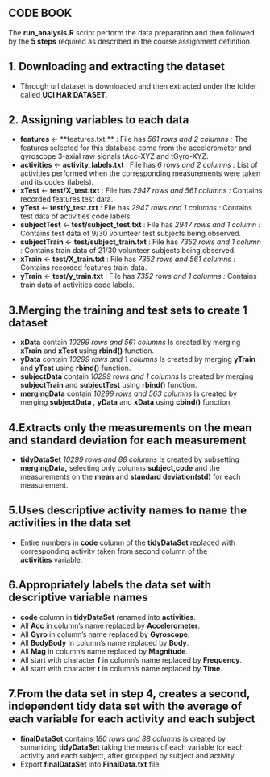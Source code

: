 ## CODE BOOK

The **run_analysis.R** script perform the data preparation and then followed by the **5 steps** required as described in the course assignment definition.

## 1. Downloading and extracting the dataset
* Through url dataset is downloaded and then extracted under the folder called **UCI HAR DATASET**.

## 2. Assigning variables to each data
* **features** <- **features.txt ** : File has *561 rows and 2 columns :* The features selected for this database come from the accelerometer and gyroscope 3-axial raw signals tAcc-XYZ and tGyro-XYZ.
* **activities** <- **activity_labels.txt** : File has *6 rows and 2 columns :* List of activities performed when the corresponding measurements were taken and its codes (labels).
* **xTest** <- **test/X_test.txt** : File has *2947 rows and 561 columns :* Contains recorded features test data.
* **yTest** <- **test/y_test.txt** : File has *2947 rows and 1 columns :* Contains test data of activities code labels.
* **subjectTest** <- **test/subject_test.txt** : File has *2947 rows and 1 column :* Contains test data of 9/30 volunteer test subjects being observed.
* **subjectTrain** <- **test/subject_train.txt** : File has *7352 rows and 1 column :* Contains train data of 21/30 volunteer subjects being observed.
* **xTrain** <- **test/X_train.txt** : File has *7352 rows and 561 columns :* Contains recorded features train data.
* **yTrain** <- **test/y_train.txt** : File has *7352 rows and 1 columns :* Contains train data of activities code labels.

## 3.Merging the training and test sets to create 1 dataset
* **xData** contain *10299 rows and 561 columns* Is created by merging **xTrain** and **xTest** using **rbind()** function.
* **yData** contain *10299 rows and 1 columns* Is created by merging **yTrain** and **yTest** using **rbind()** function.
* **subjectData** contain *10299 rows and 1 columns* Is created by merging **subjectTrain** and **subjectTest** using **rbind()** function.
* **mergingData** contain *10299 rows and 563 columns* Is created by merging **subjectData ,** **yData** and **xData** using **cbind()** function.
  
## 4.Extracts only the measurements on the mean and standard deviation for each measurement
* **tidyDataSet** *10299 rows and 88 columns* Is created by subsetting **mergingData,** selecting only columns **subject,code** and the measurements on the **mean** and **standard deviation(std)** for each measurement.

## 5.Uses descriptive activity names to name the activities in the data set
* Entire numbers in **code** column of the **tidyDataSet**
replaced with corresponding activity taken from second column of the  
**activities** variable.

## 6.Appropriately labels the data set with descriptive variable names

* **code** column in **tidyDataSet** renamed into **activities**.
* All **Acc** in column’s name replaced by **Accelerometer**.
* All **Gyro** in column’s name replaced by **Gyroscope**.
* All **BodyBody** in column’s name replaced by **Body**.
* All **Mag** in column’s name replaced by **Magnitude**.
* All start with character **f** in column’s name replaced by **Frequency**.
* All start with character **t** in column’s name replaced by **Time**.

## 7.From the data set in step 4, creates a second, independent tidy data set with the average of each variable for each activity and each subject
* **finalDataSet** contains *180 rows and 88 columns* is created by sumarizing **tidyDataSet** taking the means of 
each variable for each activity and each subject, 
after groupped by subject and activity.
* Export **finalDataSet** into **FinalData.txt** file.
  